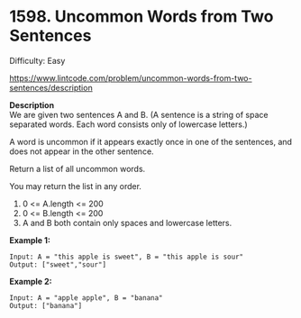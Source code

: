 # 1598. Uncommon Words from Two Sentences

Difficulty: Easy

https://www.lintcode.com/problem/uncommon-words-from-two-sentences/description

**Description**  
We are given two sentences A and B. (A sentence is a string of space separated words. Each word consists only of lowercase letters.)

A word is uncommon if it appears exactly once in one of the sentences, and does not appear in the other sentence.

Return a list of all uncommon words.

You may return the list in any order.

1. 0 <= A.length <= 200
2. 0 <= B.length <= 200
3. A and B both contain only spaces and lowercase letters.

**Example 1:**
```
Input: A = "this apple is sweet", B = "this apple is sour"
Output: ["sweet","sour"]
```

**Example 2:**
```
Input: A = "apple apple", B = "banana"
Output: ["banana"]
```
